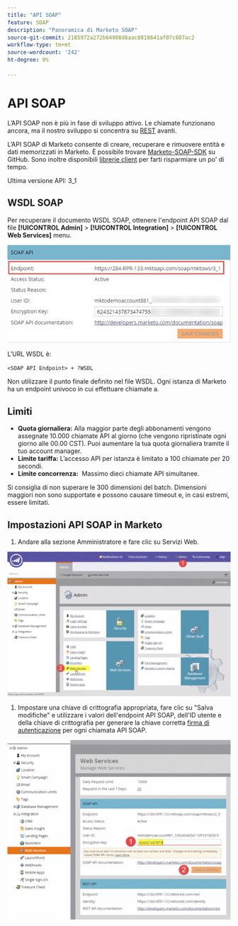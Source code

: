```yaml
---
title: "API SOAP"
feature: SOAP
description: "Panoramica di Marketo SOAP"
source-git-commit: 2185972a272b64908d6aac8818641af07c807ac2
workflow-type: tm+mt
source-wordcount: '242'
ht-degree: 0%

---
```



# API SOAP

L’API SOAP non è più in fase di sviluppo attivo. Le chiamate funzionano ancora, ma il nostro sviluppo si concentra su [REST](https://developer.adobe.com/marketo-apis/) avanti.

L’API SOAP di Marketo consente di creare, recuperare e rimuovere entità e dati memorizzati in Marketo. È possibile trovare [Marketo-SOAP-SDK](https://github.com/Marketo/SOAP-API-Java-Client) su GitHub. Sono inoltre disponibili [librerie client](https://github.com/Marketo/Community-Supported-Client-Libraries) per farti risparmiare un po&#39; di tempo.

Ultima versione API: 3_1

## WSDL SOAP

Per recuperare il documento WSDL SOAP, ottenere l&#39;endpoint API SOAP dal file **[!UICONTROL Admin]** > **[!UICONTROL Integration]** > **[!UICONTROL Web Services]** menu.

![Endpoint SOAP](assets/endpoint-soap.png)

L&#39;URL WSDL è:

`<SOAP API Endpoint> + ?WSDL`

Non utilizzare il punto finale definito nel file WSDL. Ogni istanza di Marketo ha un endpoint univoco in cui effettuare chiamate a.

## Limiti

- **Quota giornaliera:** Alla maggior parte degli abbonamenti vengono assegnate 10.000 chiamate API al giorno (che vengono ripristinate ogni giorno alle 00.00 CST). Puoi aumentare la tua quota giornaliera tramite il tuo account manager.
- **Limite tariffa:** L’accesso API per istanza è limitato a 100 chiamate per 20 secondi.
- **Limite concorrenza:**  Massimo dieci chiamate API simultanee.

Si consiglia di non superare le 300 dimensioni del batch. Dimensioni maggiori non sono supportate e possono causare timeout e, in casi estremi, essere limitati.

## Impostazioni API SOAP in Marketo

1. Andare alla sezione Amministratore e fare clic su Servizi Web.

![admin-web-services2](assets/admin-web-services2.png)

1. Impostare una chiave di crittografia appropriata, fare clic su &quot;Salva modifiche&quot; e utilizzare i valori dell&#39;endpoint API SOAP, dell&#39;ID utente e della chiave di crittografia per generare la chiave corretta [firma di autenticazione](authentication-signature.md) per ogni chiamata API SOAP.

![admin-web-services3](assets/admin-web-services3.png)
